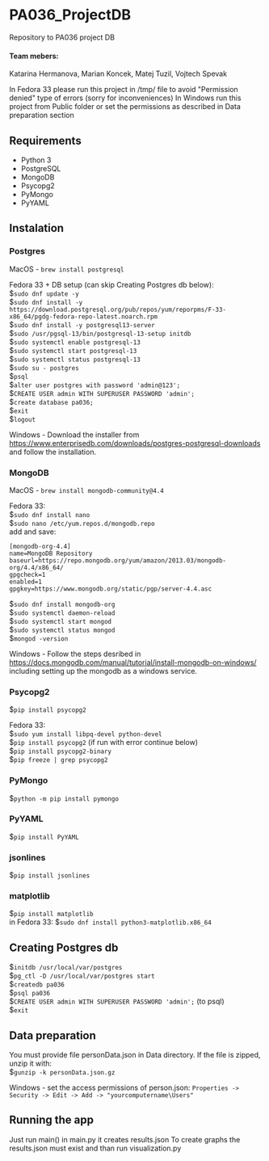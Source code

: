 # PA036_ProjectDB
Repository to PA036 project DB  

#### Team mebers: 
Katarina Hermanova, 
Marian Koncek, 
Matej Tuzil, 
Vojtech Spevak


In Fedora 33 please run this project in /tmp/ file to avoid "Permission denied" type of errors (sorry for inconveniences)
In Windows run this project from Public folder or set the permissions as described in Data preparation section

## Requirements
* Python 3
* PostgreSQL  
* MongoDB
* Psycopg2
* PyMongo
* PyYAML


## Instalation

### Postgres  

MacOS - `brew install postgresql`  

Fedora 33 + DB setup (can skip Creating Postgres db below):                     
$`sudo dnf update -y`                                        
$`sudo dnf install -y https://download.postgresql.org/pub/repos/yum/reporpms/F-33-x86_64/pgdg-fedora-repo-latest.noarch.rpm`             
$`sudo dnf install -y postgresql13-server`                                                 
$`sudo /usr/pgsql-13/bin/postgresql-13-setup initdb`                                              
$`sudo systemctl enable postgresql-13`                                  
$`sudo systemctl start postgresql-13`                                    
$`sudo systemctl status postgresql-13`                              
$`sudo su - postgres`                            
$`psql`                                          
$`alter user postgres with password 'admin@123';`               
$`CREATE USER admin WITH SUPERUSER PASSWORD 'admin';`                    
$`create database pa036;`                                    
$`exit`                                    
$`logout`

Windows - Download the installer from https://www.enterprisedb.com/downloads/postgres-postgresql-downloads and follow the installation.

### MongoDB
MacOS - `brew install mongodb-community@4.4`  

Fedora 33:                                   
$`sudo dnf install nano`                               
$`sudo nano /etc/yum.repos.d/mongodb.repo`              
add and save:    
```
[mongodb-org-4.4]      
name=MongoDB Repository   
baseurl=https://repo.mongodb.org/yum/amazon/2013.03/mongodb-org/4.4/x86_64/     
gpgcheck=1      
enabled=1      
gpgkey=https://www.mongodb.org/static/pgp/server-4.4.asc
```
$`sudo dnf install mongodb-org`       
$`sudo systemctl daemon-reload`      
$`sudo systemctl start mongod`      
$`sudo systemctl status mongod`        
$`mongod -version`     
 
Windows - Follow the steps desribed in https://docs.mongodb.com/manual/tutorial/install-mongodb-on-windows/ including setting up the mongodb as a windows service.

### Psycopg2    
$`pip install psycopg2`   

Fedora 33:   
$`sudo yum install libpq-devel python-devel`          
$`pip install psycopg2` (if run with error continue below)     
$`pip install psycopg2-binary`       
$`pip freeze | grep psycopg2`      

### PyMongo 
$`python -m pip install pymongo`

### PyYAML 
$`pip install PyYAML`

### jsonlines
$`pip install jsonlines`

### matplotlib
$`pip install matplotlib`     
in Fedora 33: $`sudo dnf install python3-matplotlib.x86_64`

## Creating Postgres db
$`initdb /usr/local/var/postgres`  
$`pg_ctl -D /usr/local/var/postgres start`  
$`createdb pa036`  
$`psql pa036`  
$`CREATE USER admin WITH SUPERUSER PASSWORD 'admin';` (to psql)    
$`exit`

## Data preparation
You must provide file personData.json in Data directory. If the file is zipped, unzip it with:  
$`gunzip -k personData.json.gz`

Windows - set the access permissions of person.json: `Properties -> Security -> Edit -> Add -> "yourcomputername\Users"`

## Running the app
Just run main() in main.py it creates results.json
To create graphs the results.json must exist and than run visualization.py

